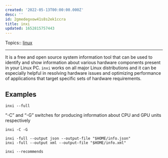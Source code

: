 ```yaml
---
created: '2022-05-13T00:00:00.000Z'
desc: ''
id: 2gmedegxow41s8s2ek1ccra
title: inxi
updated: 1652815757443
---
```

   
Topics::  [linux](../topics/linux.md)   
   
   
---   
   
It is a free and open source system information tool that can be used to identify and show information about various hardware components present in your Linux PC. `inxi` works on all major Linux distributions and it can be especially helpful in resolving hardware issues and optimizing performance of applications that target specific sets of hardware requirements.   
   
## Examples   
   
```
inxi --full
```
   
   
“-C” and “-G” switches for producing information about CPU and GPU units respectively   
   
```
inxi -C -G
```
   
   
```
inxi -full --output json --output-file "$HOME/info.json"
inxi -full --output xml --output-file "$HOME/info.xml"
```
   
   
```
inxi --recommends
```
